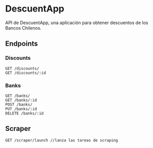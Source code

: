 # DescuentApp
API de DescuentApp, una aplicación para obtener descuentos de los Bancos Chilenos.

## Endpoints
### Discounts
```
GET /discounts/
GET /discounts/:id
```

### Banks
```
GET /banks/
GET /banks/:id
POST /banks/
PUT /banks/:id
DELETE /banks/:id

```

## Scraper
```
GET /scraper/launch //lanza las tareas de scraping
```